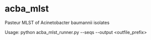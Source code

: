 # acba_mlst
Pasteur MLST of Acinetobacter baumannii isolates

Usage: 
	python acba_mlst_runner.py --seqs <list of fastas> --output <outfile_prefix>


